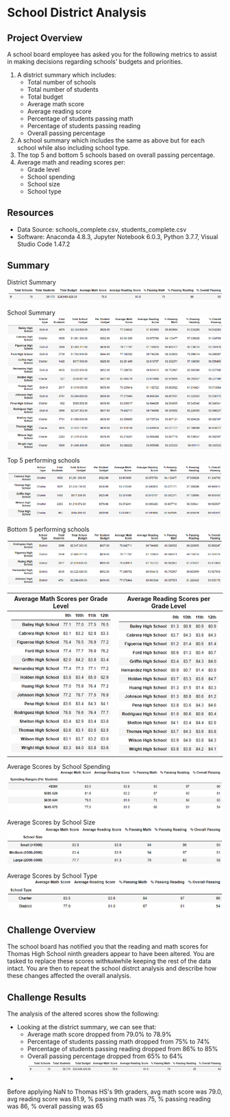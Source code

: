 # School District Analysis

## Project Overview
A school board employee has asked you for the following metrics to assist in making decisions regarding schools' budgets and priorities.
1. A district summary which includes:
    - Total number of schools
    - Total number of students
    - Total budget
    - Average math score
    - Average reading score
    - Percentage of students passing math
    - Percentage of students passing reading
    - Overall passing percentage
2. A school summary which includes the same as above but for each school while also including school type.
3. The top 5 and bottom 5 schools based on overall passing percentage.
4. Average math and reading scores per:
    - Grade level
    - School spending
    - School size
    - School type

## Resources
- Data Source: schools_complete.csv, students_complete.csv
- Software: Anaconda 4.8.3, Jupyter Notebook 6.0.3, Python 3.7.7, Visual Studio Code 1.47.2

## Summary
District Summary
![before_district_summary](resources/before_district_summary.png)

School Summary
![before_school_summary](resources/before_school_summary.png)

Top 5 performing schools
![before_top_5](resources/before_top_5.png)

Bottom 5 performing schools
![before_bottom_5](resources/challenge_bottom_5.png)

Average Math Scores per Grade Level | Average Reading Scores per Grade Level
:----------------------------------:|:-------------------------------------:
![before_avg_math_score_per_school](resources/before_avg_math_score_per_school.png) | ![before_avg_reading_score_per_school](resources/before_avg_reading_score_per_school.png)

Average Scores by School Spending
![before_scores_by_school_spending](resources/before_scores_by_school_spending.png)

Average Scores by School Size
![before_scores_by_school_size](resources/before_scores_by_school_size.png)

Average Scores by School Type
![before_scores_by_school_type](resources/before_scores_by_school_type.png)

## Challenge Overview
The school board has notified you that the reading and math scores for Thomas High School ninth greaders appear to have been altered. You are tasked to replace these scores with`NaN`while keeping the rest of the data intact. You are then to repeat the school distrct analysis and describe how these changes affected the overall analysis.

## Challenge Results
The analysis of the altered scores show the following:
- Looking at the district summary, we can see that:
    - Average math score dropped from 79.0% to 78.9%
    - Percentage of students passing math dropped from 75% to 74%
    - Percentage of students passing reading dropped from 86% to 85%
    - Overall passing percentage dropped from 65% to 64%
![challenge_district_summary](resources/challenge_district_summary.png)
- 







Before applying NaN to Thomas HS's 9th graders, avg math score was 79.0, avg reading score was 81.9, % passing math was 75, % passing reading was 86, % overall passing was 65




